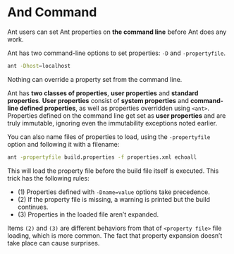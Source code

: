 # And Command

Ant users can set Ant properties on **the command line** before Ant does any work.

Ant has two command-line options to set properties: `-D` and `-propertyfile`.

```bash
ant -Dhost=localhost
```

Nothing can override a property set from the command line.

Ant has **two classes of properties**, **user properties** and **standard properties**. **User properties** consist of **system properties** and **command-line defined properties**, as well as properties overridden using `<ant>`. Properties defined on the command line get set as **user properties** and are truly immutable, ignoring even the immutability exceptions noted earlier.

You can also name files of properties to load, using the `-propertyfile` option and following it with a filename:

```bash
ant -propertyfile build.properties -f properties.xml echoall
```

This will load the property file before the build file itself is executed. This trick has the following rules:

- (1) Properties defined with `-Dname=value` options take precedence.
- (2) If the property file is missing, a warning is printed but the build continues.
- (3) Properties in the loaded file aren’t expanded.

Items `(2)` and `(3)` are different behaviors from that of `<property file>` file loading, which is more common. The fact that property expansion doesn’t take place can cause surprises.
